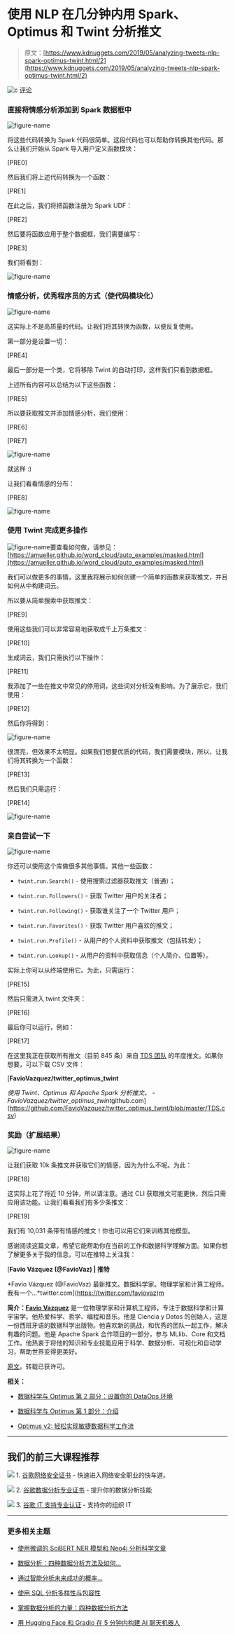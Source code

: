 # 使用 NLP 在几分钟内用 Spark、Optimus 和 Twint 分析推文

> 原文：[https://www.kdnuggets.com/2019/05/analyzing-tweets-nlp-spark-optimus-twint.html/2](https://www.kdnuggets.com/2019/05/analyzing-tweets-nlp-spark-optimus-twint.html/2)

![c](../Images/3d9c022da2d331bb56691a9617b91b90.png) [评论](/2019/05/analyzing-tweets-nlp-spark-optimus-twint.html?page=2#comments)

### 直接将情感分析添加到 Spark 数据框中

![figure-name](../Images/eabdee24cdf14bd60dd071a7de661c13.png)

将这些代码转换为 Spark 代码很简单。这段代码也可以帮助你转换其他代码。那么让我们开始从 Spark 导入用户定义函数模块：

[PRE0]

然后我们将上述代码转换为一个函数：

[PRE1]

在此之后，我们将把函数注册为 Spark UDF：

[PRE2]

然后要将函数应用于整个数据框，我们需要编写：

[PRE3]

我们将看到：

![figure-name](../Images/c0fbc29dac947a6da4de7e7862ac1b43.png)

### 情感分析，优秀程序员的方式（使代码模块化）

![figure-name](../Images/f5af8055e191c1d84771239be656b72b.png)

这实际上不是高质量的代码。让我们将其转换为函数，以便反复使用。

第一部分是设置一切：

[PRE4]

最后一部分是一个类，它将移除 Twint 的自动打印，这样我们只看到数据框。

上述所有内容可以总结为以下这些函数：

[PRE5]

所以要获取推文并添加情感分析，我们使用：

[PRE6]

[PRE7]

![figure-name](../Images/7dce97b703c2f1c695e6dc21bd64f0f7.png)

就这样 :)

让我们看看情感的分布：

[PRE8]

![figure-name](../Images/6da0446ebfc1ffe1db4506b3461cd47b.png)

### 使用 Twint 完成更多操作

![figure-name](../Images/890f9a1a07b7fdc8cd9b7f05ecc1aeb5.png)要查看如何做，请参见：[https://amueller.github.io/word_cloud/auto_examples/masked.html](https://amueller.github.io/word_cloud/auto_examples/masked.html)

我们可以做更多的事情，这里我将展示如何创建一个简单的函数来获取推文，并且如何从中构建词云。

所以要从简单搜索中获取推文：

[PRE9]

使用这些我们可以非常容易地获取成千上万条推文：

[PRE10]

生成词云，我们只需执行以下操作：

[PRE11]

我添加了一些在推文中常见的停用词，这些词对分析没有影响。为了展示它，我们使用：

[PRE12]

然后你将得到：

![figure-name](../Images/182827b8880c8342f5736344341ee044.png)

很漂亮，但效果不太明显。如果我们想要优质的代码，我们需要模块，所以，让我们将其转换为一个函数：

[PRE13]

然后我们只需运行：

[PRE14]

![figure-name](../Images/4daddcf0057fb5ca30ea238c25c4c128.png)

### 亲自尝试一下

![figure-name](../Images/14b930400a5f56a86fe33fcef0670208.png)

你还可以使用这个库做很多其他事情。其他一些函数：

+   `twint.run.Search()` - 使用搜索过滤器获取推文（普通）；

+   `twint.run.Followers()` - 获取 Twitter 用户的关注者；

+   `twint.run.Following()` - 获取谁关注了一个 Twitter 用户；

+   `twint.run.Favorites()` - 获取 Twitter 用户喜欢的推文；

+   `twint.run.Profile()` - 从用户的个人资料中获取推文（包括转发）；

+   `twint.run.Lookup()` - 从用户的资料中获取信息（个人简介、位置等）。

实际上你可以从终端使用它。为此，只需运行：

[PRE15]

然后只需进入 twint 文件夹：

[PRE16]

最后你可以运行，例如：

[PRE17]

在这里我正在获取所有推文（目前 845 条）来自 [TDS 团队](https://medium.com/@TDSteam) 的年度推文。如果你想要，可以下载 CSV 文件：

[**FavioVazquez/twitter_optimus_twint**

*使用 Twint、Optimus 和 Apache Spark 分析推文。 - FavioVazquez/twitter_optimus_twint*github.com](https://github.com/FavioVazquez/twitter_optimus_twint/blob/master/TDS.csv)

### 奖励（扩展结果）

![figure-name](../Images/830f861fdde11d0643424cc41c34c77a.png)

让我们获取 10k 条推文并获取它们的情感，因为为什么不呢。为此：

[PRE18]

这实际上花了将近 10 分钟，所以请注意。通过 CLI 获取推文可能更快，然后只需应用该功能。让我们看看我们有多少条推文：

[PRE19]

我们有 10,031 条带有情感的推文！你也可以用它们来训练其他模型。

感谢阅读这篇文章，希望它能帮助你在当前的工作和数据科学理解方面。如果你想了解更多关于我的信息，可以在推特上关注我：

[**Favio Vázquez (@FavioVaz) | 推特**

*Favio Vázquez (@FavioVaz) 最新推文。数据科学家。物理学家和计算工程师。我有一个…*twitter.com](https://twitter.com/faviovaz)[m](https://twitter.com/faviovaz)

**简介：[Favio Vazquez](https://www.linkedin.com/in/faviovazquez/)** 是一位物理学家和计算机工程师，专注于数据科学和计算宇宙学。他热爱科学、哲学、编程和音乐。他是 Ciencia y Datos 的创始人，这是一份西班牙语的数据科学出版物。他喜欢新的挑战，和优秀的团队一起工作，解决有趣的问题。他是 Apache Spark 合作项目的一部分，参与 MLlib、Core 和文档工作。他热衷于将他的知识和专业技能应用于科学、数据分析、可视化和自动学习，帮助世界变得更美好。

[原文](https://towardsdatascience.com/analyzing-tweets-with-nlp-in-minutes-with-spark-optimus-and-twint-a0c96084995f)。转载已获许可。

**相关：**

+   [数据科学与 Optimus 第 2 部分：设置你的 DataOps 环境](/2019/04/data-science-with-optimus-part-2-setting-dataops-environment.html)

+   [数据科学与 Optimus 第 1 部分：介绍](/2019/04/data-science-with-optimus-part-1-intro.html)

+   [Optimus v2: 轻松实现敏捷数据科学工作流](/2018/08/optimus-v2-agile-data-science-workflows-made-easy.html)

* * *

## 我们的前三大课程推荐

![](../Images/0244c01ba9267c002ef39d4907e0b8fb.png) 1\. [谷歌网络安全证书](https://www.kdnuggets.com/google-cybersecurity) - 快速进入网络安全职业的快车道。

![](../Images/e225c49c3c91745821c8c0368bf04711.png) 2\. [谷歌数据分析专业证书](https://www.kdnuggets.com/google-data-analytics) - 提升你的数据分析技能

![](../Images/0244c01ba9267c002ef39d4907e0b8fb.png) 3\. [谷歌 IT 支持专业认证](https://www.kdnuggets.com/google-itsupport) - 支持你的组织 IT

* * *

### 更多相关主题

+   [使用微调的 SciBERT NER 模型和 Neo4j 分析科学文章](https://www.kdnuggets.com/2021/12/analyzing-scientific-articles-finetuned-scibert-ner-model-neo4j.html)

+   [数据分析：四种数据分析方法及如何…](https://www.kdnuggets.com/2023/04/data-analytics-four-approaches-analyzing-data-effectively.html)

+   [通过智能分析未来成功的概率…](https://www.kdnuggets.com/2022/02/analyzing-probability-future-success-intelligence-node-attributes-evolution-model.html)

+   [使用 SQL 分析多样性与包容性](https://www.kdnuggets.com/2022/11/analyzing-diversity-inclusion-sql.html)

+   [掌握数据分析的力量：四种数据分析方法](https://www.kdnuggets.com/2023/03/master-power-data-analytics-four-approaches-analyzing-data.html)

+   [用 Hugging Face 和 Gradio 在 5 分钟内构建 AI 聊天机器人](https://www.kdnuggets.com/2023/06/build-ai-chatbot-5-minutes-hugging-face-gradio.html)
